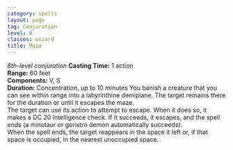 ```yaml
---
category: spells
layout: page
tag: Conjuration
level: 8
classes: wizard
title: Maze 
---
```

_8th-level conjuration_ 
**Casting Time:** 1 action    
**Range:** 60 feet    
**Components:** V, S    
**Duration:** Concentration, up to 10 minutes 
You banish a creature that you can see within range into a labyrinthine demiplane. The target remains there for the duration or until it escapes the maze.    
The target can use its action to attempt to escape. When it does so, it makes a DC 20 Intelligence check. If it succeeds, it escapes, and the spell ends (a minotaur or goristro demon automatically succeeds).    
When the spell ends, the target reappears in the space it left or, if that space is occupied, in the nearest unoccupied space. 
